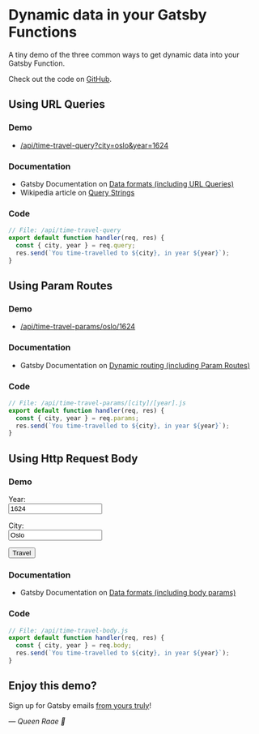 # Dynamic data in your Gatsby Functions

A tiny demo of the three common ways to get dynamic data into your
Gatsby Function.

Check out the code on [GitHub](https://github.com/queen-raae/demo-data-functions).

## Using URL Queries

### Demo

- [/api/time-travel-query?city=oslo&year=1624](/api/time-travel-query?city=oslo&year=1624)

### Documentation

- Gatsby Documentation on [Data formats (including URL Queries)](https://www.gatsbyjs.com/docs/reference/functions/middleware-and-helpers#data-formats)
- Wikipedia article on [Query Strings](https://en.wikipedia.org/wiki/Query_string)

### Code

```js
// File: /api/time-travel-query
export default function handler(req, res) {
  const { city, year } = req.query;
  res.send(`You time-travelled to ${city}, in year ${year}`);
}
```

## Using Param Routes

### Demo

- [/api/time-travel-params/oslo/1624](/api/time-travel-params/oslo/1624)

### Documentation

- Gatsby Documentation on [Dynamic routing (including Param Routes)](https://www.gatsbyjs.com/docs/reference/functions/routing/#dynamic-routing)

### Code

```js
// File: /api/time-travel-params/[city]/[year].js
export default function handler(req, res) {
  const { city, year } = req.params;
  res.send(`You time-travelled to ${city}, in year ${year}`);
}
```

## Using Http Request Body

### Demo

<form action="/api/time-travel-body" method="post">
  <p>
    <label htmlFor="year">Year: </label>
    <br/>
    <input
      required
      type="number"
      id="year"
      name="year"
      value="1624"
    />
  </p>
  <p>
    <label htmlFor="city">City: </label>
    <br/>
    <input
      required
      type="text"
      id="city"
      name="city"
      value="Oslo"
    />
  </p>
  <button>Travel</button>
</form>

### Documentation

- Gatsby Documentation on [Data formats (including body params)](https://www.gatsbyjs.com/docs/reference/functions/middleware-and-helpers#data-formats)

### Code

```js
// File: /api/time-travel-body.js
export default function handler(req, res) {
  const { city, year } = req.body;
  res.send(`You time-travelled to ${city}, in year ${year}`);
}
```

## Enjoy this demo?

Sign up for Gatsby emails [from yours truly](https://queen.raae.codes/emails/?utm_source=demo&utm_campaign=demo-data-functions)!

<cite>— Queen Raae 👑</cite>
